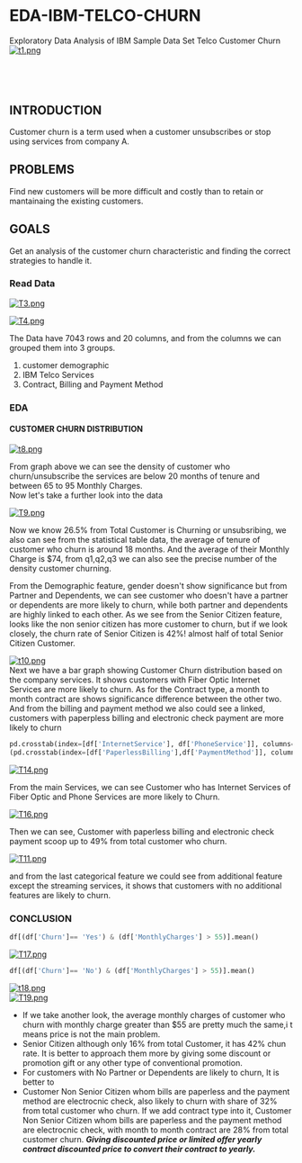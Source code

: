 # EDA-IBM-TELCO-CHURN
Exploratory Data Analysis of IBM Sample Data Set Telco Customer Churn  
[![t1.png](https://i.postimg.cc/W37zmsHb/t1.png)](https://postimg.cc/34d3YQhP)  

#
<br>

## INTRODUCTION
Customer churn is a term used when a customer unsubscribes or stop using services from company A.

## PROBLEMS
Find new customers will be more difficult and costly than to retain or mantainaing the existing customers.

## GOALS
Get an analysis of the customer churn characteristic and finding the correct strategies to handle it.

### Read Data
[![T3.png](https://i.postimg.cc/Pfw2HxR8/T3.png)](https://postimg.cc/8sThB1D1)  

[![T4.png](https://i.postimg.cc/PqMNYmJ8/T4.png)](https://postimg.cc/3ydKH0gK)  

The Data have 7043 rows and 20 columns, and from the columns we can grouped them into 3 groups.
1. customer demographic 
2. IBM Telco Services
3. Contract, Billing and Payment Method

### EDA  
#### CUSTOMER CHURN DISTRIBUTION
[![t8.png](https://i.postimg.cc/9M6Mj1NK/t8.png)](https://postimg.cc/DJcFrQhP)  

From graph above we can see the density of customer who churn/unsubscribe the services are below 20 months of tenure and between 65 to 95 Monthly Charges.  
Now let's take a further look into the data  

[![T9.png](https://i.postimg.cc/FzhnBXVK/T9.png)](https://postimg.cc/VrHRJTTy)  

Now we know 26.5% from Total Customer is Churning or unsubsribing, we also can see from the statistical table data, the average of tenure of customer who churn is around 18 months. And the average of their Monthly Charge is $74, from q1,q2,q3 we can also see the precise number of the density customer churning.

From the Demographic feature, gender doesn't show significance but from Partner and Dependents, we can see customer who doesn't have a partner or dependents are more likely to churn, while both partner and dependents are highly linked to each other. As we see from the Senior Citizen feature, looks like the non senior citizen has more customer to churn, but if we look closely, the churn rate of Senior Citizen is 42%! almost half of total Senior Citizen Customer.  

[![t10.png](https://i.postimg.cc/rwgnKHc6/t10.png)](https://postimg.cc/75GMRmfX)  
Next we have a bar graph showing Customer Churn distribution based on the company services. It shows customers with Fiber Optic Internet Services are more likely to churn. As for the Contract type, a month to month contract are shows significance difference between the other two. And from the billing and payment method we also could see a linked, customers with paperpless billing and electronic check payment are more likely to churn  
```python
pd.crosstab(index=[df['InternetService'], df['PhoneService']], columns=df['Churn'])
(pd.crosstab(index=[df['PaperlessBilling'],df['PaymentMethod']], columns=df['Churn'],normalize='columns', margins=True)*100).round(2)
```  
[![T14.png](https://i.postimg.cc/1Xkx7jX7/T14.png)](https://postimg.cc/q6xZzQ82)  

From the main Services, we can see Customer who has Internet Services of Fiber Optic and Phone Services are more likely to Churn.  

[![T16.png](https://i.postimg.cc/D0ZjQdcj/T16.png)](https://postimg.cc/Hcq9dMRX)  

Then we can see, Customer with paperless billing and electronic check payment scoop up to 49% from total customer who churn.  

[![T11.png](https://i.postimg.cc/wxZcbpxT/T11.png)](https://postimg.cc/XXKCptyT)  

and from the last categorical feature we could see from additional feature except the streaming services, it shows that customers with no additional features are likely to churn.  


### CONCLUSION
```python
df[(df['Churn']== 'Yes') & (df['MonthlyCharges'] > 55)].mean()
```  
[![T17.png](https://i.postimg.cc/FHLcX1Zn/T17.png)](https://postimg.cc/sM31pjbp)  
```python
df[(df['Churn']== 'No') & (df['MonthlyCharges'] > 55)].mean()
```  
[![t18.png](https://i.postimg.cc/hjPfvGLn/t18.png)](https://postimg.cc/p9421Rcc)  
[![T19.png](https://i.postimg.cc/pLvHB6pc/T19.png)](https://postimg.cc/pps4WkQK)  

- If we take another look, the average monthly charges of customer who churn with monthly charge greater than $55 are pretty much the same,i t means price is not the main problem.  
- Senior Citizen although only 16% from total Customer, it has 42% chun rate. It is better to approach them more by giving some discount or promotion gift or any other type of conventional promotion.  
- For customers with No Partner or Dependents are likely to churn, It is better to
- Customer Non Senior Citizen whom bills are paperless and the payment method are electrocnic check, also likely to churn with share of 32% from total customer who churn. 
If we add contract type into it, Customer Non Senior Citizen whom bills are paperless and the payment method are electrocnic check, with month to month contract are 28% from total customer churn. ***Giving discounted price or limited offer yearly contract discounted price to convert their contract to yearly.***


